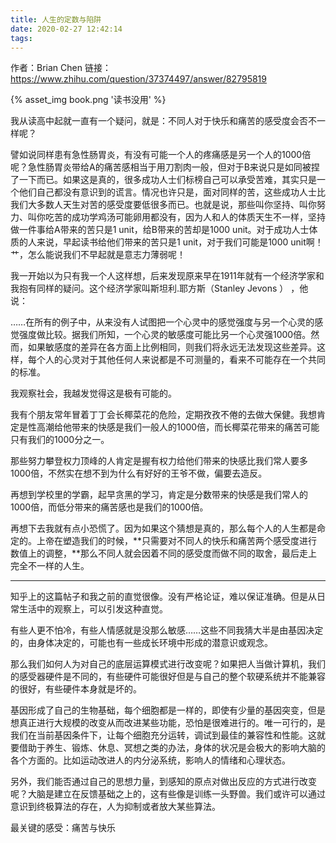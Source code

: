 ```yaml
---
title: 人生的定数与陷阱
date: 2020-02-27 12:42:14
tags:
---
```

作者：Brian Chen
链接：https://www.zhihu.com/question/37374497/answer/82795819


{% asset_img book.png '读书没用' %}

我从读高中起就一直有一个疑问，就是：不同人对于快乐和痛苦的感受度会否不一样呢？

譬如说同样患有急性肠胃炎，有没有可能一个人的疼痛感是另一个人的1000倍呢？急性肠胃炎带给A的痛苦感相当于用刀割肉一般，但对于B来说只是如同被捏了一下而已。如果这是真的，很多成功人士们标榜自己可以承受苦难，其实只是一个他们自己都没有意识到的谎言。情况也许只是，面对同样的苦，这些成功人士比我们大多数人天生对苦的感受度要低很多而已。也就是说，那些叫你坚持、叫你努力、叫你吃苦的成功学鸡汤可能卵用都没有，因为人和人的体质天生不一样，坚持做一件事给A带来的苦只是1 unit，给B带来的苦却是1000 unit。对于成功人士体质的人来说，早起读书给他们带来的苦只是1 unit，对于我们可能是1000 unit啊！艹，怎么能说我们不早起就是意志力薄弱呢！

  我一开始以为只有我一个人这样想，后来发现原来早在1911年就有一个经济学家和我抱有同样的疑问。这个经济学家叫斯坦利.耶方斯（Stanley Jevons  ） ，他说：

……在所有的例子中，从来没有人试图把一个心灵中的感觉强度与另一个心灵的感觉强度做比较。据我们所知，一个心灵的敏感度可能比另一个心灵强1000倍。然而，如果敏感度的差异在各方面上比例相同，则我们将永远无法发现这些差异。这样，每个人的心灵对于其他任何人来说都是不可测量的，看来不可能存在一个共同的标准。

我观察社会，我越发觉得这是极有可能的。

我有个朋友常年冒着丁丁会长椰菜花的危险，定期孜孜不倦的去做大保健。我想肯定是性高潮给他带来的快感是我们一般人的1000倍，而长椰菜花带来的痛苦可能只有我们的1000分之一。

那些努力攀登权力顶峰的人肯定是握有权力给他们带来的快感比我们常人要多1000倍，不然实在想不到为什么有好好的王爷不做，偏要去造反。

再想到学校里的学霸，起早贪黑的学习，肯定是分数带来的快感是我们常人的1000倍，而低分带来的痛苦感也是我们的1000倍。

再想下去我就有点小恐慌了。因为如果这个猜想是真的，那么每个人的人生都是命定的。上帝在塑造我们的时候，**只需要对不同人的快乐和痛苦两个感受度进行数值上的调整，**那么不同人就会因着不同的感受度而做不同的取舍，最后走上完全不一样的人生。

---

知乎上的这篇帖子和我之前的直觉很像。没有严格论证，难以保证准确。但是从日常生活中的观察上，可以引发这种直觉。

有些人更不怕冷，有些人情感就是没那么敏感……这些不同我猜大半是由基因决定的，由身体决定的，可能也有一些成长环境中形成的潜意识或观念。

那么我们如何人为对自己的底层运算模式进行改变呢？如果把人当做计算机，我们的感受器硬件是不同的，有些硬件可能很好但是与自己的整个软硬系统并不能兼容的很好，有些硬件本身就是坏的。

基因形成了自己的生物基础，每个细胞都是一样的，即使有少量的基因突变，但是想真正进行大规模的改变从而改进某些功能，恐怕是很难进行的。唯一可行的，是我们在当前基因条件下，让每个细胞充分运转，调试到最佳的兼容性和性能。这就要借助于养生、锻炼、休息、冥想之类的办法，身体的状况是会极大的影响大脑的各个方面的。比如运动改进人的内分泌系统，影响人的情绪和心理状态。

另外，我们能否通过自己的思想力量，到感知的原点对做出反应的方式进行改变呢？大脑是建立在反馈基础之上的，这有些像是训练一头野兽。我们或许可以通过意识到终极算法的存在，人为抑制或者放大某些算法。

最关键的感受：痛苦与快乐